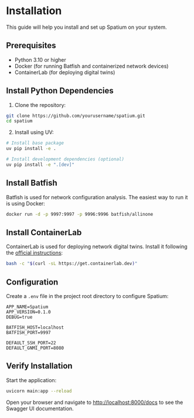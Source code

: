 # Installation

This guide will help you install and set up Spatium on your system.

## Prerequisites

- Python 3.10 or higher
- Docker (for running Batfish and containerized network devices)
- ContainerLab (for deploying digital twins)

## Install Python Dependencies

1. Clone the repository:

```bash
git clone https://github.com/yourusername/spatium.git
cd spatium
```

2. Install using UV:

```bash
# Install base package
uv pip install -e .

# Install development dependencies (optional)
uv pip install -e ".[dev]"
```

## Install Batfish

Batfish is used for network configuration analysis. The easiest way to run it is using Docker:

```bash
docker run -d -p 9997:9997 -p 9996:9996 batfish/allinone
```

## Install ContainerLab

ContainerLab is used for deploying network digital twins. Install it following the [official instructions](https://containerlab.dev/install/):

```bash
bash -c "$(curl -sL https://get.containerlab.dev)"
```

## Configuration

Create a `.env` file in the project root directory to configure Spatium:

```
APP_NAME=Spatium
APP_VERSION=0.1.0
DEBUG=true

BATFISH_HOST=localhost
BATFISH_PORT=9997

DEFAULT_SSH_PORT=22
DEFAULT_GNMI_PORT=8080
```

## Verify Installation

Start the application:

```bash
uvicorn main:app --reload
```

Open your browser and navigate to [http://localhost:8000/docs](http://localhost:8000/docs) to see the Swagger UI documentation.
